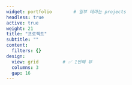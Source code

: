 ```yaml
---
widget: portfolio        # 일부 테마는 projects
headless: true
active: true
weight: 21
title: "프로젝트"
subtitle: ""
content:
  filters: {}
design:
  view: grid         # ✅ 1번째 뷰
  columns: 3
  gap: 16
---
```

